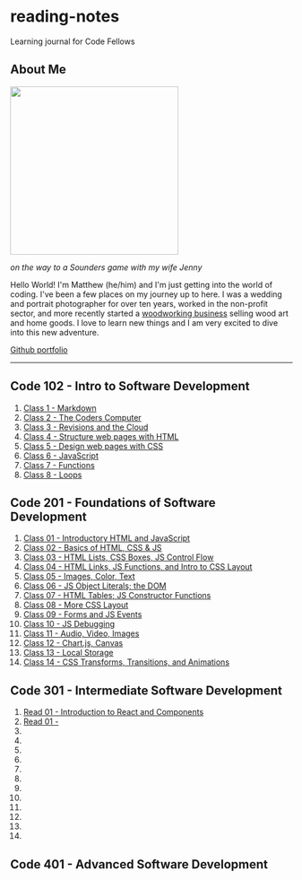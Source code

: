 # reading-notes
Learning journal for Code Fellows

## About Me

<img src="https://user-images.githubusercontent.com/106119331/170121988-12ab9569-1f92-43df-90c4-e6ec3e9a202f.jpg" width=300>

*on the way to a Sounders game with my wife Jenny*

Hello World! I'm Matthew (he/him) and I'm just getting into the world of coding. I've been a few places on my journey up to here. I was a wedding and portrait photographer for over ten years, worked in the non-profit sector, and more recently started a [woodworking business](https://www.zoewoodworks.com) selling wood art and home goods. I love to learn new things and I am very excited to dive into this new adventure. 
  
[Github portfolio](https://github.com/MatthewGebhart)

----


## Code 102 - Intro to Software Development

1. [Class 1 - Markdown](./Code-102-notes/Class-1.md)
2. [Class 2 - The Coders Computer](./Code-102-notes/Class-2.md)
3. [Class 3 - Revisions and the Cloud](./Code-102-notes/Class-3.md)
4. [Class 4 - Structure web pages with HTML](./Code-102-notes/Class-4.md)
5. [Class 5 - Design web pages with CSS](./Code-102-notes/Class-5.md)
6. [Class 6 - JavaScript](./Code-102-notes/Class-6.md)
7. [Class 7 - Functions](./Code-102-notes/Class-7.md)
8. [Class 8 - Loops](./Code-102-notes/Class-8.md)
  
## Code 201 - Foundations of Software Development

01. [Class 01 - Introductory HTML and JavaScript](./class-01.md)
02. [Class 02 - Basics of HTML, CSS & JS](./class-02.md)
03. [Class 03 - HTML Lists, CSS Boxes, JS Control Flow](./class-03.md)
04. [Class 04 - HTML Links, JS Functions, and Intro to CSS Layout](./class-04.md)
05. [Class 05 - Images, Color, Text](./class-05.md)
06. [Class 06 - JS Object Literals; the DOM](./class-06.md)
07. [Class 07 - HTML Tables; JS Constructor Functions](./class-07.md)
08. [Class 08 - More CSS Layout](./class-08.md)
09. [Class 09 - Forms and JS Events](./class-09.md)
10. [Class 10 - JS Debugging](./class-10.md)
11. [Class 11 - Audio, Video, Images](./class-11.md)
12. [Class 12 - Chart.js, Canvas](./class-12.md)
13. [Class 13 - Local Storage](./class-13.md)
14. [Class 14 -  CSS Transforms, Transitions, and Animations](./class-14.md)

## Code 301 - Intermediate Software Development

01. [Read 01 - Introduction to React and Components](./Code-301-notes/class-01.md)
02. [Read 01 - ](./Code-301-notes/class-02.md)
03. 
04. 
05. 
06. 
07. 
08. 
09. 
10. 
11. 
12. 
13. 
14. 

## Code 401 - Advanced Software Development